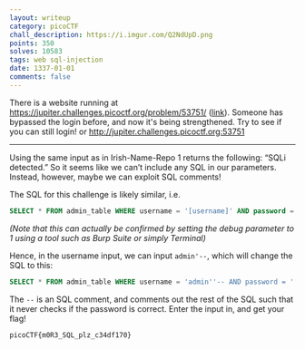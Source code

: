 ```yaml
---
layout: writeup
category: picoCTF
chall_description: https://i.imgur.com/Q2NdUpD.png
points: 350
solves: 10583
tags: web sql-injection
date: 1337-01-01
comments: false
---
```


There is a website running at https://jupiter.challenges.picoctf.org/problem/53751/ ([link](https://jupiter.challenges.picoctf.org/problem/53751/)). Someone has bypassed the login before, and now it's being strengthened. Try to see if you can still login! or http://jupiter.challenges.picoctf.org:53751  

---

Using the same input as in Irish-Name-Repo 1 returns the following: “SQLi detected.” So it seems like we can’t include any SQL in our parameters.  
Instead, however, maybe we can exploit SQL comments!  

The SQL for this challenge is likely similar, i.e.  
```sql
SELECT * FROM admin_table WHERE username = '[username]' AND password = '[password]'
```
*(Note that this can actually be confirmed by setting the debug parameter to 1 using a tool such as Burp Suite or simply Terminal)*

Hence, in the username input, we can input `admin'--`, which will change the SQL to this:  
```sql
SELECT * FROM admin_table WHERE username = 'admin''-- AND password = '' 
```
The `--` is an SQL comment, and comments out the rest of the SQL such that it never checks if the password is correct. Enter the input in, and get your flag!  

    picoCTF{m0R3_SQL_plz_c34df170}
